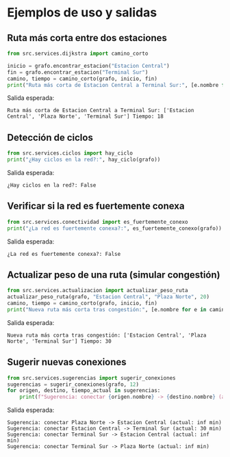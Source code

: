 # Ejemplos de uso y salidas

## Ruta más corta entre dos estaciones

```python
from src.services.dijkstra import camino_corto

inicio = grafo.encontrar_estacion("Estacion Central")
fin = grafo.encontrar_estacion("Terminal Sur")
camino, tiempo = camino_corto(grafo, inicio, fin)
print("Ruta más corta de Estacion Central a Terminal Sur:", [e.nombre for e in camino], "Tiempo:", tiempo)
```
Salida esperada:
```
Ruta más corta de Estacion Central a Terminal Sur: ['Estacion Central', 'Plaza Norte', 'Terminal Sur'] Tiempo: 18
```

## Detección de ciclos

```python
from src.services.ciclos import hay_ciclo
print("¿Hay ciclos en la red?:", hay_ciclo(grafo))
```
Salida esperada:
```
¿Hay ciclos en la red?: False
```

## Verificar si la red es fuertemente conexa

```python
from src.services.conectividad import es_fuertemente_conexo
print("¿La red es fuertemente conexa?:", es_fuertemente_conexo(grafo))
```
Salida esperada:
```
¿La red es fuertemente conexa?: False
```

## Actualizar peso de una ruta (simular congestión)

```python
from src.services.actualizacion import actualizar_peso_ruta
actualizar_peso_ruta(grafo, "Estacion Central", "Plaza Norte", 20)
camino, tiempo = camino_corto(grafo, inicio, fin)
print("Nueva ruta más corta tras congestión:", [e.nombre for e in camino], "Tiempo:", tiempo)
```
Salida esperada:
```
Nueva ruta más corta tras congestión: ['Estacion Central', 'Plaza Norte', 'Terminal Sur'] Tiempo: 30
```

## Sugerir nuevas conexiones

```python
from src.services.sugerencias import sugerir_conexiones
sugerencias = sugerir_conexiones(grafo, 12)
for origen, destino, tiempo_actual in sugerencias:
    print(f"Sugerencia: conectar {origen.nombre} -> {destino.nombre} (actual: {tiempo_actual} min)")
```
Salida esperada:
```
Sugerencia: conectar Plaza Norte -> Estacion Central (actual: inf min)
Sugerencia: conectar Estacion Central -> Terminal Sur (actual: 30 min)
Sugerencia: conectar Terminal Sur -> Estacion Central (actual: inf min)
Sugerencia: conectar Terminal Sur -> Plaza Norte (actual: inf min)
```
